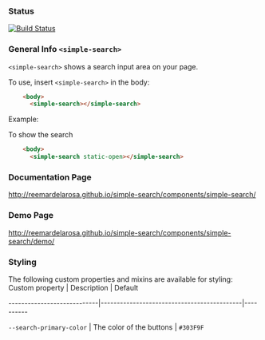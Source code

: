 ### Status
[![Build Status](https://travis-ci.org/bstavroulakis/simple-search.svg?branch=master)](https://travis-ci.org/reemardelarosa/simple-search)

### General Info `<simple-search>`

`<simple-search>` shows a search input area on your page.

To use, insert `<simple-search>` in the body:
```html
    <body>
      <simple-search></simple-search>
```
Example:

To show the search 
```html
    <body>
      <simple-search static-open></simple-search>
``` 

### Documentation Page

http://reemardelarosa.github.io/simple-search/components/simple-search/

### Demo Page

http://reemardelarosa.github.io/simple-search/components/simple-search/demo/

### Styling
The following custom properties and mixins are available for styling:
Custom property | Description | Default

----------------------------|--------------------------------------------|----------

`--search-primary-color` | The color of the buttons | `#303F9F`